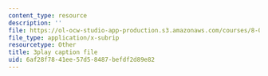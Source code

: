 ```yaml
---
content_type: resource
description: ''
file: https://ol-ocw-studio-app-production.s3.amazonaws.com/courses/8-03sc-physics-iii-vibrations-and-waves-fall-2016/6af28f7841ee57d58487befdf2d89e82_gDzWxDqb8Xg.vtt
file_type: application/x-subrip
resourcetype: Other
title: 3play caption file
uid: 6af28f78-41ee-57d5-8487-befdf2d89e82
---
```

